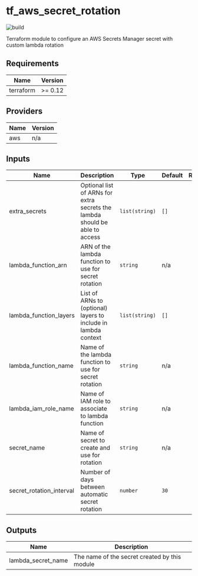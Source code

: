 # tf_aws_secret_rotation

![build](https://github.com/Bisnode/tf_aws_secret_rotation/workflows/build/badge.svg)

Terraform module to configure an AWS Secrets Manager secret with custom lambda rotation

<!-- BEGINNING OF PRE-COMMIT-TERRAFORM DOCS HOOK -->
## Requirements

| Name | Version |
|------|---------|
| terraform | >= 0.12 |

## Providers

| Name | Version |
|------|---------|
| aws | n/a |

## Inputs

| Name | Description | Type | Default | Required |
|------|-------------|------|---------|:--------:|
| extra\_secrets | Optional list of ARNs for extra secrets the lambda should be able to access | `list(string)` | `[]` | no |
| lambda\_function\_arn | ARN of the lambda function to use for secret rotation | `string` | n/a | yes |
| lambda\_function\_layers | List of ARNs to (optional) layers to include in lambda context | `list(string)` | `[]` | no |
| lambda\_function\_name | Name of the lambda function to use for secret rotation | `string` | n/a | yes |
| lambda\_iam\_role\_name | Name of IAM role to associate to lambda function | `string` | n/a | yes |
| secret\_name | Name of secret to create and use for rotation | `string` | n/a | yes |
| secret\_rotation\_interval | Number of days between automatic secret rotation | `number` | `30` | no |

## Outputs

| Name | Description |
|------|-------------|
| lambda\_secret\_name | The name of the secret created by this module |

<!-- END OF PRE-COMMIT-TERRAFORM DOCS HOOK -->

